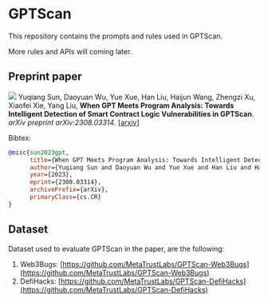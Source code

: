 # GPTScan

This repository contains the prompts and rules used in GPTScan.

More rules and APIs will coming later.

## Preprint paper

[![](https://img.shields.io/badge/arXiv-2308.03314-B31B1B?style=flat-square)](https://arxiv.org/abs/2308.03314) Yuqiang Sun, Daoyuan Wu, Yue Xue, Han Liu, Haijun Wang, Zhengzi Xu, Xiaofei Xie, Yang Liu, **When GPT Meets Program Analysis: Towards Intelligent Detection of Smart Contract Logic Vulnerabilities in GPTScan**. *arXiv preprint arXiv:2308.03314*. [[arxiv](https://arxiv.org/abs/2308.03314)]

Bibtex:
```bibtex
@misc{sun2023gpt,
      title={When GPT Meets Program Analysis: Towards Intelligent Detection of Smart Contract Logic Vulnerabilities in GPTScan}, 
      author={Yuqiang Sun and Daoyuan Wu and Yue Xue and Han Liu and Haijun Wang and Zhengzi Xu and Xiaofei Xie and Yang Liu},
      year={2023},
      eprint={2308.03314},
      archivePrefix={arXiv},
      primaryClass={cs.CR}
}
```

## Dataset

Dataset used to evaluate GPTScan in the paper, are the following:
1. Web3Bugs: [https://github.com/MetaTrustLabs/GPTScan-Web3Bugs](https://github.com/MetaTrustLabs/GPTScan-Web3Bugs)
2. DefiHacks: [https://github.com/MetaTrustLabs/GPTScan-DefiHacks](https://github.com/MetaTrustLabs/GPTScan-DefiHacks)
